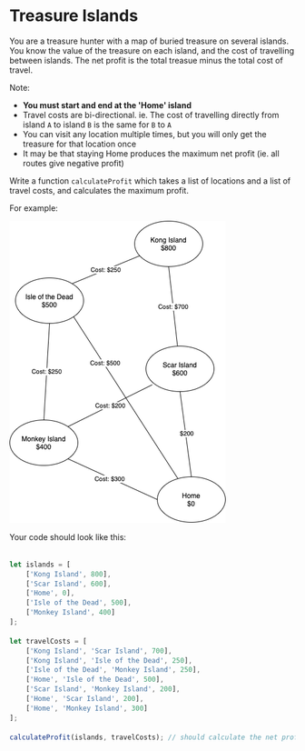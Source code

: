 # Treasure Islands
You are a treasure hunter with a map of buried treasure on several islands.  You know the value of the treasure on each island, and the cost of travelling between islands.  The net profit is the total treasue minus the total cost of travel.

Note:
- **You must start and end at the 'Home' island**
- Travel costs are bi-directional.  ie. The cost of travelling directly from island `A` to island `B` is the same for `B` to `A`
- You can visit any location multiple times, but you will only get the treasure for that location once
- It may be that staying Home produces the maximum net profit (ie. all routes give negative profit)

Write a function `calculateProfit` which takes a list of locations and a list of travel costs, and calculates the maximum profit.

For example:

![map](./Treasure%20Islands.png)

Your code should look like this:

```js

let islands = [
    ['Kong Island', 800],
    ['Scar Island', 600],
    ['Home', 0],
    ['Isle of the Dead', 500],
    ['Monkey Island', 400]
];

let travelCosts = [
    ['Kong Island', 'Scar Island', 700],
    ['Kong Island', 'Isle of the Dead', 250],
    ['Isle of the Dead', 'Monkey Island', 250],
    ['Home', 'Isle of the Dead', 500],
    ['Scar Island', 'Monkey Island', 200],
    ['Home', 'Scar Island', 200],
    ['Home', 'Monkey Island', 300]
];

calculateProfit(islands, travelCosts); // should calculate the net profit


```



